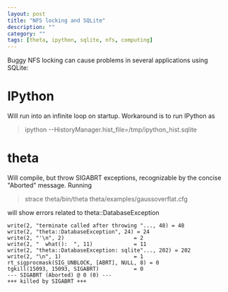 ```yaml
---
layout: post
title: "NFS locking and SQLite"
description: ""
category: ""
tags: [theta, ipython, sqlite, nfs, computing]
---
```


Buggy NFS locking can cause problems in several applications using SQLite:

IPython
=======

Will run into an infinite loop on startup. Workaround is to run IPython as

>ipython --HistoryManager.hist_file=/tmp/ipython_hist.sqlite

theta
=====
Will compile, but throw SIGABRT exceptions, recognizable by the concise "Aborted" message. Running

> strace theta/bin/theta theta/examples/gaussoverflat.cfg

will show errors related to theta::DatabaseException

    write(2, "terminate called after throwing "..., 48) = 48
    write(2, "theta::DatabaseException", 24) = 24
    write(2, "'\n", 2)                      = 2
    write(2, "  what():  ", 11)             = 11
    write(2, "theta::DatabaseException: sqlite"..., 202) = 202
    write(2, "\n", 1)                       = 1
    rt_sigprocmask(SIG_UNBLOCK, [ABRT], NULL, 8) = 0
    tgkill(15093, 15093, SIGABRT)           = 0
    --- SIGABRT (Aborted) @ 0 (0) ---
    +++ killed by SIGABRT +++
